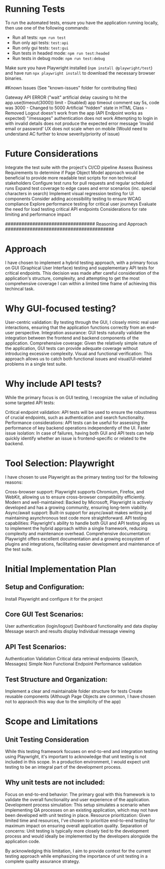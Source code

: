 # Running Tests

To run the automated tests, ensure you have the application running locally, then use one of the following commands:

- Run all tests: `npm run test`
- Run only api tests: `test:api`
- Run only gui tests: `test:gui`
- Run tests in headed mode: `npm run test:headed`
- Run tests in debug mode: `npm run test:debug`

Make sure you have Playwright installed (`npm install @playwright/test`) and have run `npx playwright install` to download the necessary browser binaries.


#Known Issues (See "known-issues" folder for contributing files)

Gateway API ERROR ("wait" artificial delay causing to hit the app.use(timeout(3000)) limit - Disabled)
app timeout comment say 5s, code was 3000 - Changed to 5000
Artificial "hidden" state in HTML Class - Removed
Logout doesn't work from the app (API Endpoint works as expected)
"/messages" authentication does not work
Attempting to login in with invalid details does not produce the expected error message 'Invalid email or password'
UX does not scale when on mobile (Would need to understand AC further to know severity/priority of issue)


# Future Considerations

Integrate the test suite with the project's CI/CD pipeline
Assess Business Requirements to determine if Page Object Model approach would be beneficial to provide more readable test scripts for non technical stakeholders
Configure test runs for pull requests and regular scheduled runs
Expand test coverage to edge cases and error scenarios (inc. special characters in search)
Implement visual regression testing for UI components
Consider adding accessibility testing to ensure WCAG compliance
Explore performance testing for critical user journeys
Evaluate the need for load testing critical API endpoints
Considerations for rate limiting and performance impact


################################# Reasoning and Approach ########################################

# Approach

I have chosen to implement a hybrid testing approach, with a primary focus on GUI (Graphical User Interface) testing and supplementary API tests for critical endpoints. This decision was made after careful consideration of the application's structure, complexity, and attempting to get the most comprehensive coverage I can within a limited time frame of achieving this techincal task.


# Why GUI-focused testing?

User-centric validation: By testing through the GUI, I closely mimic real user interactions, ensuring that the application functions correctly from an end-user perspective.
Integration assurance: GUI tests naturally validate the integration between the frontend and backend components of the application.
Comprehensive coverage: Given the relatively simple nature of the application, GUI tests can provide adequate coverage without introducing excessive complexity.
Visual and functional verification: This approach allows us to catch both functional issues and visual/UI-related problems in a single test suite.


# Why include API tests?

While the primary focus is on GUI testing, I recognize the value of including some targeted API tests:

Critical endpoint validation: API tests will be used to ensure the robustness of crucial endpoints, such as authentication and search functionality.
Performance considerations: API tests can be useful for assessing the performance of key backend operations independently of the UI.
Faster issue isolation: In case of failures, having both GUI and API tests can help quickly identify whether an issue is frontend-specific or related to the backend.


# Tool Selection: Playwright
I have chosen to use Playwright as the primary testing tool for the following reasons:

Cross-browser support: Playwright supports Chromium, Firefox, and WebKit, allowing us to ensure cross-browser compatibility efficiently.
Modern and well-maintained: Backed by Microsoft, Playwright is actively developed and has a growing community, ensuring long-term viability.
Async/await support: Built-in support for async/await makes writing and maintaining asynchronous test code more straightforward.
API testing capabilities: Playwright's ability to handle both GUI and API testing allows us to implement the hybrid approach within a single framework, reducing complexity and maintenance overhead.
Comprehensive documentation: Playwright offers excellent documentation and a growing ecosystem of plugins and integrations, facilitating easier development and maintenance of the test suite.


# Initial Implementation Plan

## Setup and Configuration:

Install Playwright and configure it for the project


## Core GUI Test Scenarios:

User authentication (login/logout)
Dashboard functionality and data display
Message search and results display
Individual message viewing


## API Test Scenarios:

Authentication Validation
Critical data retrieval endpoints (Search, Messages)
Simple Non Functional Endpoint Performance validation


## Test Structure and Organization:

Implement a clear and maintainable folder structure for tests
Create reusable components
(Although Page Objects are common, I have chosen not to appraoch this way due to the simplicity of the app)


# Scope and Limitations

## Unit Testing Consideration

While this testing framework focuses on end-to-end and integration testing using Playwright, it's important to acknowledge that unit testing is not included in this scope. In a production environment, I would expect unit testing to be an integral part of the development process.

## Why unit tests are not included:

Focus on end-to-end behavior: The primary goal with this framework is to validate the overall functionality and user experience of the application.
Development process simulation: This setup simulates a scenario when implementing QA processes on an existing application, which may not have been developed with unit testing in place.
Resource prioritization: Given limited time and resources, I've chosen to prioritize end-to-end testing for maximum impact on ensuring overall application quality.
Separation of concerns: Unit testing is typically more closely tied to the development process and would ideally be implemented by the developers alongside the application code.

By acknowledging this limitation, I aim to provide context for the current testing approach while emphasizing the importance of unit testing in a complete quality assurance strategy.
